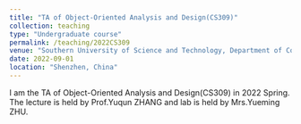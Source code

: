 ```yaml
---
title: "TA of Object-Oriented Analysis and Design(CS309)"
collection: teaching
type: "Undergraduate course"
permalink: /teaching/2022CS309
venue: "Southern University of Science and Technology, Department of Computer Science and Engineering"
date: 2022-09-01
location: "Shenzhen, China"
---
```


I am the TA of Object-Oriented Analysis and Design(CS309) in 2022 Spring. The lecture is held by Prof.Yuqun ZHANG and lab is held by Mrs.Yueming ZHU.